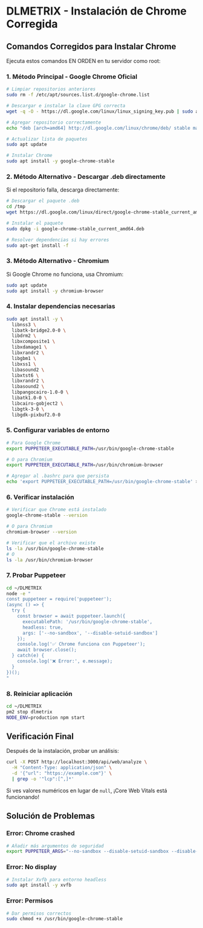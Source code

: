 # DLMETRIX - Instalación de Chrome Corregida

## Comandos Corregidos para Instalar Chrome

Ejecuta estos comandos EN ORDEN en tu servidor como root:

### 1. Método Principal - Google Chrome Oficial

```bash
# Limpiar repositorios anteriores
sudo rm -f /etc/apt/sources.list.d/google-chrome.list

# Descargar e instalar la clave GPG correcta
wget -q -O - https://dl.google.com/linux/linux_signing_key.pub | sudo apt-key add -

# Agregar repositorio correctamente
echo "deb [arch=amd64] http://dl.google.com/linux/chrome/deb/ stable main" | sudo tee /etc/apt/sources.list.d/google-chrome.list

# Actualizar lista de paquetes
sudo apt update

# Instalar Chrome
sudo apt install -y google-chrome-stable
```

### 2. Método Alternativo - Descargar .deb directamente

Si el repositorio falla, descarga directamente:

```bash
# Descargar el paquete .deb
cd /tmp
wget https://dl.google.com/linux/direct/google-chrome-stable_current_amd64.deb

# Instalar el paquete
sudo dpkg -i google-chrome-stable_current_amd64.deb

# Resolver dependencias si hay errores
sudo apt-get install -f
```

### 3. Método Alternativo - Chromium

Si Google Chrome no funciona, usa Chromium:

```bash
sudo apt update
sudo apt install -y chromium-browser
```

### 4. Instalar dependencias necesarias

```bash
sudo apt install -y \
  libnss3 \
  libatk-bridge2.0-0 \
  libdrm2 \
  libxcomposite1 \
  libxdamage1 \
  libxrandr2 \
  libgbm1 \
  libxss1 \
  libasound2 \
  libxtst6 \
  libxrandr2 \
  libasound2 \
  libpangocairo-1.0-0 \
  libatk1.0-0 \
  libcairo-gobject2 \
  libgtk-3-0 \
  libgdk-pixbuf2.0-0
```

### 5. Configurar variables de entorno

```bash
# Para Google Chrome
export PUPPETEER_EXECUTABLE_PATH=/usr/bin/google-chrome-stable

# O para Chromium
export PUPPETEER_EXECUTABLE_PATH=/usr/bin/chromium-browser

# Agregar al .bashrc para que persista
echo 'export PUPPETEER_EXECUTABLE_PATH=/usr/bin/google-chrome-stable' >> ~/.bashrc
```

### 6. Verificar instalación

```bash
# Verificar que Chrome está instalado
google-chrome-stable --version

# O para Chromium
chromium-browser --version

# Verificar que el archivo existe
ls -la /usr/bin/google-chrome-stable
# O
ls -la /usr/bin/chromium-browser
```

### 7. Probar Puppeteer

```bash
cd ~/DLMETRIX
node -e "
const puppeteer = require('puppeteer');
(async () => {
  try {
    const browser = await puppeteer.launch({
      executablePath: '/usr/bin/google-chrome-stable',
      headless: true,
      args: ['--no-sandbox', '--disable-setuid-sandbox']
    });
    console.log('✅ Chrome funciona con Puppeteer');
    await browser.close();
  } catch(e) {
    console.log('❌ Error:', e.message);
  }
})();
"
```

### 8. Reiniciar aplicación

```bash
cd ~/DLMETRIX
pm2 stop dlmetrix
NODE_ENV=production npm start
```

## Verificación Final

Después de la instalación, probar un análisis:

```bash
curl -X POST http://localhost:3000/api/web/analyze \
  -H "Content-Type: application/json" \
  -d '{"url": "https://example.com"}' \
  | grep -o '"lcp":[^,]*' 
```

Si ves valores numéricos en lugar de `null`, ¡Core Web Vitals está funcionando!

## Solución de Problemas

### Error: Chrome crashed
```bash
# Añadir más argumentos de seguridad
export PUPPETEER_ARGS="--no-sandbox --disable-setuid-sandbox --disable-dev-shm-usage --disable-gpu"
```

### Error: No display
```bash
# Instalar Xvfb para entorno headless
sudo apt install -y xvfb
```

### Error: Permisos
```bash
# Dar permisos correctos
sudo chmod +x /usr/bin/google-chrome-stable
```
